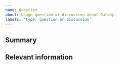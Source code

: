 ```yaml
---
name: Question
about: Usage question or discussion about Gatsby.
labels: 'type: question or discussion'
---
```


## Summary

## Relevant information

<!-- Provide as much useful information as you can -->
